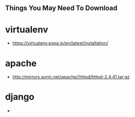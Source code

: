 ## Things You May Need To Download

# virtualenv 
* https://virtualenv.pypa.io/en/latest/installation/
# apache 
* http://mirrors.sonic.net/apache//httpd/httpd-2.4.41.tar.gz
# django 
* 
